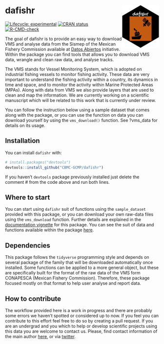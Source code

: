 
<!-- README.md is generated from README.Rmd. Please edit that file -->

# dafishr <a href='https://cbmc-gcmp.github.io/dafishr/'><img src="man/figures/logo.png" align="right" height="139"/></a>

<!-- badges: start -->

[![Lifecycle:
experimental](https://img.shields.io/badge/lifecycle-experimental-orange.svg)](https://lifecycle.r-lib.org/articles/stages.html#experimental)
[![CRAN
status](https://www.r-pkg.org/badges/version/dafishr)](https://CRAN.R-project.org/package=dafishr)
[![R-CMD-check](https://github.com/CBMC-GCMP/dafishr/actions/workflows/R-CMD-check.yaml/badge.svg)](https://github.com/CBMC-GCMP/dafishr/actions/workflows/R-CMD-check.yaml)
<!-- badges: end -->

The goal of dafishr is to provide an easy way to download VMS and
analyse data from the Sismep of the Mexican Fishery Commission available
at [Datos
Abiertos](https://www.datos.gob.mx/busca/dataset/localizacion-y-monitoreo-satelital-de-embarcaciones-pesqueras/)
initiative. Within the package you can find tools that allows you to
download VMS data, wrangle and clean raw data, and analyse tracks.

The VMS stands for Vessel Monitoring System, which is adopted on
industrial fishing vessels to monitor fishing activity. These data are
very important to understand the fishing activity within a country, its
dynamics in time and space, and to monitor the activity within Marine
Protected Areas (MPAs). Along with data from VMS we also provide layers
that are used to clean and map the information. We are currently working
on a scientific manuscript which will be related to this work that is
currently under review.

You can follow the instruction below using a sample dataset that comes
along with the package, or you can use the function on data you can
download yourself by using the `vms_download()` function. See ?vms_data
for details on its usage.

## Installation

You can install `dafishr` with:

``` r
# install.packages("devtools")
devtools::install_github("CBMC-GCMP/dafishr")
```

If you haven’t `devtools` package previously installed just delete the
comment \# from the code above and run both lines.

## Where to start

You can start using `dafishr` suit of functions using the
`sample_dataset` provided with this package, or you can download your
own raw-data files using the `vms_download` function. Further details
are explained in the [documentation
vignette](https://cbmc-gcmp.github.io/dafishr/index.html) for this
package. You can see the suit of data and functions available within the
package
[here](https://cbmc-gcmp.github.io/dafishr/reference/index.html#all-functions).

## Dependencies

This package follows the `tidyverse` programming style and depends on
several package of the family that will be downloaded automatically once
installed. Some functions can be applied to a more general object, but
these are specifically built for the format of the raw data of the VMS
form CONAPESCA (Mexican Fishery Commission). Therefore, these package
focused mostly on that format to help user analyse and report data.

## How to contribute

The workflow provided here is a work in progress and there are probably
some errors we haven’t spotted or considered up to now. If you feel you
can contribute to this effort feel free to do so by creating a pull
request. If you are an undergrad and you which to help or develop
scientific projects using this data you are welcome to contact us.
Please, find contact information of the main author
[here](https://github.com/Fabbiologia), or via
[twitter](https://twitter.com/FabioFavoretto).
